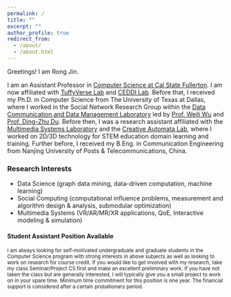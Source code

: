 ```yaml
---
permalink: /
title: ""
excerpt: ""
author_profile: true
redirect_from: 
  - /about/
  - /about.html
---
```

Greetings! I am Rong Jin.

I am an Assistant Professor in [Computer Science at Cal State Fullerton](http://www.fullerton.edu/ecs/cs/). I am now affiliated with [TuffyVerse Lab](https://tuffyverse.com/tuffyverse-lab) and [CEDDI Lab](https://www.sampsonakwafuo.com/ceddi-lab). Before that,
I received my Ph.D. in Computer Science from The University of Texas at Dallas, where I worked in the Social Network Research Group within the [Data Communication and Data Management Laboratory](https://theory.utdallas.edu/) led by [Prof. Weili Wu](https://personal.utdallas.edu/~weiliwu/) and [Prof. Ding-Zhu Du](https://personal.utdallas.edu/~dzdu/). Before then, I was a research assistant affiliated with the [Multimedia Systems Laboratory](http://cs.utdallas.edu/multimedialab/) and the [Creative Automata Lab](https://atec.utdallas.edu/content/creative-automata-lab/), where I worked on 2D/3D technology for STEM education domain learning and training. Further before, I received my B.Eng. in Communication Engineering from Nanjing University of Posts & Telecommunications, China.

### Research Interests
* Data Science (graph data mining, data-driven computation, machine learning)
* Social Computing (computational influence problems, measurement and algorithm design & analysis, submodular optimization)
* Multimedia Systems (VR/AR/MR/XR applications, QoE, Interactive modeling & simulation)

#### Student Assistant Position Available
<p><small> I am always looking for self-motivated undergraduate and graduate students in the Computer Science program with strong interests in above subjects as well as looking to work on research for course credit. If you would like to get involved with my research, take my class Seminar/Project CS first and make an excellent preliminary work. If you have not taken the class but are generally interested, I will typically give you a small project to work on in your spare time. Minimum time commitment for this position is one year. The financial support is considered after a certain probationary period. 
  

